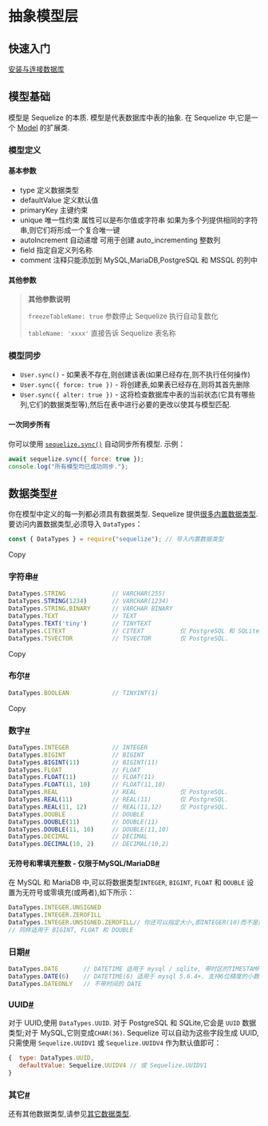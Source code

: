 # 抽象模型层

## 快速入门

[安装与连接数据库](https://www.sequelize.com.cn/core-concepts/getting-started)

## 模型基础

模型是 Sequelize 的本质. 模型是代表数据库中表的抽象. 在 Sequelize 中,它是一个 [Model](https://sequelize.org/master/class/lib/model.js~Model.html) 的扩展类.

### 模型定义

#### 基本参数

- type 定义数据类型
- defaultValue 定义默认值
- primaryKey 主键约束
- unique 唯一性约束 属性可以是布尔值或字符串 如果为多个列提供相同的字符串,则它们将形成一个复合唯一键 
- autoIncrement 自动递增 可用于创建 auto_incrementing 整数列
- field 指定自定义列名称
- comment 注释只能添加到 MySQL,MariaDB,PostgreSQL 和 MSSQL 的列中

#### 其他参数

> **其他参数说明**
>
> `freezeTableName: true` 参数停止 Sequelize 执行自动复数化
>
> `tableName: 'xxxx'` 直接告诉 Sequelize 表名称

### 模型同步

- `User.sync()` - 如果表不存在,则创建该表(如果已经存在,则不执行任何操作)
- `User.sync({ force: true })` - 将创建表,如果表已经存在,则将其首先删除
- `User.sync({ alter: true })` - 这将检查数据库中表的当前状态(它具有哪些列,它们的数据类型等),然后在表中进行必要的更改以使其与模型匹配.

#### 一次同步所有

你可以使用 [`sequelize.sync()`](https://sequelize.org/master/class/lib/sequelize.js~Sequelize.html#instance-method-sync) 自动同步所有模型. 示例：

```js
await sequelize.sync({ force: true });
console.log("所有模型均已成功同步.");
```

## 数据类型[#](https://www.sequelize.com.cn/core-concepts/model-basics#数据类型)

你在模型中定义的每一列都必须具有数据类型. Sequelize 提供[很多内置数据类型](https://github.com/sequelize/sequelize/blob/main/lib/data-types.js). 要访问内置数据类型,必须导入 `DataTypes`：

```js
const { DataTypes } = require("sequelize"); // 导入内置数据类型
```

Copy

### 字符串[#](https://www.sequelize.com.cn/core-concepts/model-basics#字符串)

```js
DataTypes.STRING             // VARCHAR(255)
DataTypes.STRING(1234)       // VARCHAR(1234)
DataTypes.STRING.BINARY      // VARCHAR BINARY
DataTypes.TEXT               // TEXT
DataTypes.TEXT('tiny')       // TINYTEXT
DataTypes.CITEXT             // CITEXT          仅 PostgreSQL 和 SQLite.
DataTypes.TSVECTOR           // TSVECTOR        仅 PostgreSQL.
```

Copy

### 布尔[#](https://www.sequelize.com.cn/core-concepts/model-basics#布尔)

```js
DataTypes.BOOLEAN            // TINYINT(1)
```

Copy

### 数字[#](https://www.sequelize.com.cn/core-concepts/model-basics#数字)

```js
DataTypes.INTEGER            // INTEGER
DataTypes.BIGINT             // BIGINT
DataTypes.BIGINT(11)         // BIGINT(11)
DataTypes.FLOAT              // FLOAT
DataTypes.FLOAT(11)          // FLOAT(11)
DataTypes.FLOAT(11, 10)      // FLOAT(11,10)
DataTypes.REAL               // REAL            仅 PostgreSQL.
DataTypes.REAL(11)           // REAL(11)        仅 PostgreSQL.
DataTypes.REAL(11, 12)       // REAL(11,12)     仅 PostgreSQL.
DataTypes.DOUBLE             // DOUBLE
DataTypes.DOUBLE(11)         // DOUBLE(11)
DataTypes.DOUBLE(11, 10)     // DOUBLE(11,10)
DataTypes.DECIMAL            // DECIMAL
DataTypes.DECIMAL(10, 2)     // DECIMAL(10,2)
```

#### 无符号和零填充整数 - 仅限于MySQL/MariaDB[#](https://www.sequelize.com.cn/core-concepts/model-basics#无符号和零填充整数---仅限于mysqlmariadb)

在 MySQL 和 MariaDB 中,可以将数据类型`INTEGER`, `BIGINT`, `FLOAT` 和 `DOUBLE` 设置为无符号或零填充(或两者),如下所示：

```js
DataTypes.INTEGER.UNSIGNED
DataTypes.INTEGER.ZEROFILL
DataTypes.INTEGER.UNSIGNED.ZEROFILL// 你还可以指定大小,即INTEGER(10)而不是简单的INTEGER
// 同样适用于 BIGINT, FLOAT 和 DOUBLE
```

### 日期[#](https://www.sequelize.com.cn/core-concepts/model-basics#日期)

```js
DataTypes.DATE       // DATETIME 适用于 mysql / sqlite, 带时区的TIMESTAMP 适用于 postgres
DataTypes.DATE(6)    // DATETIME(6) 适用于 mysql 5.6.4+. 支持6位精度的小数秒
DataTypes.DATEONLY   // 不带时间的 DATE
```

### UUID[#](https://www.sequelize.com.cn/core-concepts/model-basics#uuid)

对于 UUID,使用 `DataTypes.UUID`. 对于 PostgreSQL 和 SQLite,它会是 `UUID` 数据类型;对于 MySQL,它则变成`CHAR(36)`. Sequelize 可以自动为这些字段生成 UUID,只需使用 `Sequelize.UUIDV1` 或 `Sequelize.UUIDV4` 作为默认值即可：

```js
{  type: DataTypes.UUID,  
   defaultValue: Sequelize.UUIDV4 // 或 Sequelize.UUIDV1
}
```

### 其它[#](https://www.sequelize.com.cn/core-concepts/model-basics#其它)

还有其他数据类型,请参见[其它数据类型](https://www.sequelize.com.cn/other-topics/other-data-types).